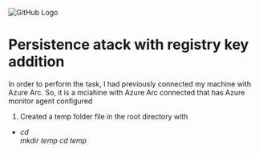![GitHub Logo](https://media-hosting.imagekit.io//624976c3677e4fbc/attack.png?Expires=1835504095&Key-Pair-Id=K2ZIVPTIP2VGHC&Signature=ECl9MXShcMnnOJbrW86dwFt6XH~GN2UDRVLCWTHqBtOamYtWHL~zmdHdiJfpt4O2a18spjuCX9kmpW5ofW02urY-p1iREhBJ4wj77xqwePjIat-SHf74LT8EJiC8fsUwLiGHuy~Zh0jeN4FGfN~OB26xDop~2jLlbX1ZEelhlA3kTQUwATBtyug-uaJnXGO~wQkWRD8o-QRPj1TbYXI6GZhaAIMJjVFMQeM-5nekGSXsjlw5ThyJF8~3VHhq0Hz7Y7BeRshIADoHzolnXRFKuIi09h~sWkpDcNM5RhANfFBvGKDi1p454wS382NLOfbtuuLGkpLerseiSexNsieG0g__)


# Persistence atack with registry key addition
In order to perform the task, I had previously connected my machine with Azure Arc. So, it is a mciahine with Azure Arc connected that has Azure monitor agent configured
1. Created a temp folder file in the root directory with
- _cd \
mkdir temp
cd temp_
   
